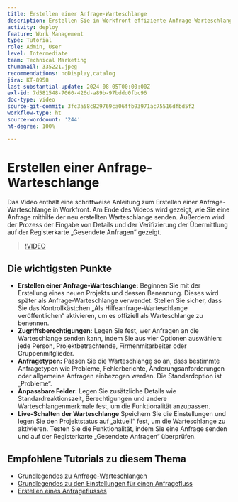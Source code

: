 ```yaml
---
title: Erstellen einer Anfrage-Warteschlange
description: Erstellen Sie in Workfront effiziente Anfrage-Warteschlangen, indem Sie Zugriffsberechtigungen definieren, Anfragetypen und Felder anpassen, die Warteschlange aktivieren und ihre Funktionalität für ein nahtloses Management der Projektübermittlung testen.
activity: deploy
feature: Work Management
type: Tutorial
role: Admin, User
level: Intermediate
team: Technical Marketing
thumbnail: 335221.jpeg
recommendations: noDisplay,catalog
jira: KT-8958
last-substantial-update: 2024-08-05T00:00:00Z
exl-id: 7d581548-7060-426d-a89b-97bddd0fbc96
doc-type: video
source-git-commit: 3fc3a58c829769ca06ffb93971ac75516dfbd5f2
workflow-type: ht
source-wordcount: '244'
ht-degree: 100%

---
```


# Erstellen einer Anfrage-Warteschlange

Das Video enthält eine schrittweise Anleitung zum Erstellen einer Anfrage-Warteschlange in Workfront. Am Ende des Videos wird gezeigt, wie Sie eine Anfrage mithilfe der neu erstellten Warteschlange senden. Außerdem wird der Prozess der Eingabe von Details und der Verifizierung der Übermittlung auf der Registerkarte „Gesendete Anfragen“ gezeigt. 

>[!VIDEO](https://video.tv.adobe.com/v/335221/?quality=12&learn=on&enablevpops)

## Die wichtigsten Punkte

* **Erstellen einer Anfrage-Warteschlange:** Beginnen Sie mit der Erstellung eines neuen Projekts und dessen Benennung. Dieses wird später als Anfrage-Warteschlange verwendet. Stellen Sie sicher, dass Sie das Kontrollkästchen „Als Hilfeanfrage-Warteschlange veröffentlichen“ aktivieren, um es offiziell als Warteschlange zu benennen. 
* **Zugriffsberechtigungen:** Legen Sie fest, wer Anfragen an die Warteschlange senden kann, indem Sie aus vier Optionen auswählen: jede Person, Projektbetrachtende, Firmenmitarbeiter oder Gruppenmitglieder. 
* **Anfragetypen:** Passen Sie die Warteschlange so an, dass bestimmte Anfragetypen wie Probleme, Fehlerberichte, Änderungsanforderungen oder allgemeine Anfragen einbezogen werden. Die Standardoption ist „Probleme“.
* **Anpassbare Felder:** Legen Sie zusätzliche Details wie Standardreaktionszeit, Berechtigungen und andere Warteschlangenmerkmale fest, um die Funktionalität anzupassen. 
* **Live-Schalten der Warteschlange** Speichern Sie die Einstellungen und legen Sie den Projektstatus auf „aktuell“ fest, um die Warteschlange zu aktivieren. Testen Sie die Funktionalität, indem Sie eine Anfrage senden und auf der Registerkarte „Gesendete Anfragen“ überprüfen.

## Empfohlene Tutorials zu diesem Thema

* [Grundlegendes zu Anfrage-Warteschlangen](/help/manage-work/request-queues/understand-request-queues.md)
* [Grundlegendes zu den Einstellungen für einen Anfragefluss](/help/manage-work/request-queues/understand-settings-for-a-flow-request.md)
* [Erstellen eines Anfrageflusses](/help/manage-work/request-queues/create-a-request-flow.md)

